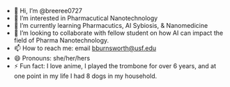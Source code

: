 - 👋 Hi, I’m @breeree0727
- 👀 I’m interested in Pharmacutical Nanotechnology
- 🌱 I’m currently learning Pharmacutics, AI Sybiosis, & Nanomedicine
- 💞️ I’m looking to collaborate with fellow student on how AI can impact the field of Pharma Nanotechnology.
- 📫 How to reach me: email bburnsworth@usf.edu  
- 😄 Pronouns: she/her/hers
- ⚡ Fun fact: I love anime, I played the trombone for over 6 years, and at one point in my life I had 8 dogs in my household.

<!---
breeree0727/breeree0727 is a ✨ special ✨ repository because its `README.md` (this file) appears on your GitHub profile.
You can click the Preview link to take a look at your changes.
--->
